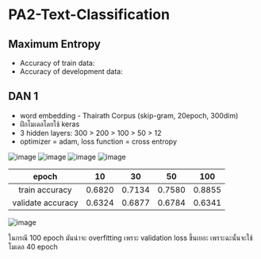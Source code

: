 # PA2-Text-Classification
## Maximum Entropy

* Accuracy of train data: 
* Accuracy of development data: 

## DAN 1
* word embedding - Thairath Corpus (skip-gram, 20epoch, 300dim)
* ฝึกโมเดลโดยใช้ keras
* 3 hidden layers: 300 > 200 > 100 > 50 > 12
* optimizer = adam, loss function = cross entropy

![image](https://user-images.githubusercontent.com/44984892/53392539-3eba0200-39cc-11e9-9ec4-28b026a4765d.png)
![image](https://user-images.githubusercontent.com/44984892/53391016-a15ccf00-39c7-11e9-99aa-8f80d953b635.png)
![image](https://user-images.githubusercontent.com/44984892/53391470-0664f480-39c9-11e9-8f7d-3d8aef7ee7e4.png)
![image](https://user-images.githubusercontent.com/44984892/53392050-cd2d8400-39ca-11e9-92d1-727b1676c0f8.png)

|epoch | 10 | 30 | 50 | 100 |
|:-:|:-:|:-:|:-:|:-:|
|train accuracy| 0.6820 | 0.7134 | 0.7580 | 0.8855 |
|validate accuracy| 0.6324 | 0.6877 | 0.6784 | 0.6341 |

![image](https://user-images.githubusercontent.com/44984892/53393603-6363a900-39cf-11e9-84dc-c9768686df1c.png)

ในกรณี 100 epoch มันน่าจะ overfitting เพราะ validation loss ขึ้นเยอะ เพราะฉะนั้นจะใช้โมเดล 40 epoch 
